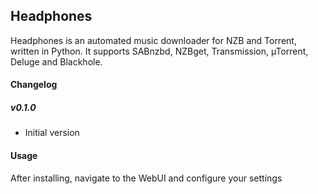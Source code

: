 ## Headphones
Headphones is an automated music downloader for NZB and Torrent, written in
Python. It supports SABnzbd, NZBget, Transmission, µTorrent, Deluge and Blackhole.


#### Changelog

##### v0.1.0
* Initial version

#### Usage
After installing, navigate to the WebUI and configure your settings
